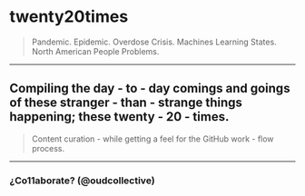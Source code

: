 # twenty20times
> Pandemic. Epidemic. Overdose Crisis. Machines Learning States. North American People Problems. 
---

## Compiling the day - to - day comings and goings of these stranger - than - strange things happening; these twenty - 20 - times. 
> Content curation - while getting a feel for the GitHub work - flow process.  
---

### ¿Co11aborate? (@oudcollective) 
